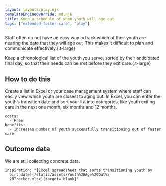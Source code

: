 ```yaml
---
layout: layouts/play.njk
templateEngineOverride: md,njk
title: Keep a schedule of when youth will age out
tags: ["extended-foster-care", "play"]
---
```


Staff often do not have an easy way to track which of their youth are nearing the date that they will age out. This makes it difficult to plan and communicate effectively.{.t-large}

Keep a chronological list of the youth you serve, sorted by their anticipated final day, so that their needs can be met before they exit care.{.t-large}

## How to do this

Create a list in Excel or your case management system where staff can easily view which youth are closest to aging out. In Excel, you can enter the youth’s transition date and sort your list into categories, like youth exiting care in the next one month, six months and 12 months.

    costs:
      - Free
    benefits:
      - Increases number of youth successfully transitioning out of foster care

## Outcome data

We are still collecting concrete data.

    inspiration: "[Excel spreadsheet that sorts transitioning youth by
      birthdate](/static/assets/Youth%20Age%20Out%\
      20Tracker.xlsx){target=_blank}"
 